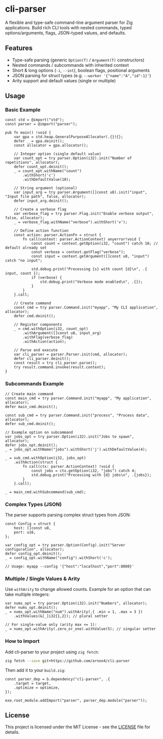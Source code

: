 # cli-parser

A flexible and type-safe command-line argument parser for Zig applications. Build rich CLI tools with nested commands, typed options/arguments, flags, JSON-typed values, and defaults.

## Features

* Type-safe parsing (generic `Option(T)` / `Argument(T)` constructors)
* Nested commands / subcommands with inherited context
* Short & long options (`-i`, `--int`), boolean flags, positional arguments
* JSON parsing for struct types (e.g. `--worker '{"name":"A","id":1}'`)
* Arity support and default values (single or multiple)

## Usage

### Basic Example

```zig
const std = @import("std");
const parser = @import("parser");

pub fn main() !void {
    var gpa = std.heap.GeneralPurposeAllocator(.{}){};
    defer _ = gpa.deinit();
    const allocator = gpa.allocator();

    // Integer option (single default value)
    var count_opt = try parser.Option(i32).init("Number of repetitions", allocator);
    defer count_opt.deinit();
    _ = count_opt.withName("count")
        .withShort('c')
        .withDefaultValue(10);

    // String argument (optional)
    var input_arg = try parser.Argument([]const u8).init("input", "Input file path", false, allocator);
    defer input_arg.deinit();

    // Create a verbose flag
    var verbose_flag = try parser.Flag.init("Enable verbose output", false, allocator);
    _ = verbose_flag.withName("verbose").withShort('v');

    // Define action function
    const action: parser.ActionFn = struct {
        fn call(context: parser.ActionContext) anyerror!void {
            const count = context.getOption(i32, "count") catch 10; // default already set
            const verbose = context.getFlag("verbose");
            const input = context.getArgument([]const u8, "input") catch "no input";

            std.debug.print("Processing {s} with count {d}\n", .{ input, count });
            if (verbose) {
                std.debug.print("Verbose mode enabled\n", .{});
            }
        }
    }.call;

    // Create command
    const cmd = try parser.Command.init("myapp", "My CLI application", allocator);
    defer cmd.deinit();

    // Register components
    _ = cmd.withOption(i32, count_opt)
        .withArgument([]const u8, input_arg)
        .withFlag(verbose_flag)
        .withAction(action);

    // Parse and execute
    var cli_parser = parser.Parser.init(cmd, allocator);
    defer cli_parser.deinit();
    const result = try cli_parser.parse();
    try result.command.invoke(result.context);
}
```

### Subcommands Example

```zig
// Create main command
const main_cmd = try parser.Command.init("myapp", "My application", allocator);
defer main_cmd.deinit();

const sub_cmd = try parser.Command.init("process", "Process data", allocator);
defer sub_cmd.deinit();

// Example option on subcommand
var jobs_opt = try parser.Option(i32).init("Jobs to spawn", allocator);
defer jobs_opt.deinit();
_ = jobs_opt.withName("jobs").withShort('j').withDefaultValue(4);

_ = sub_cmd.withOption(i32, jobs_opt)
    .withAction(struct {
        fn call(ctx: parser.ActionContext) !void {
            const jobs = ctx.getOption(i32, "jobs") catch 4;
            std.debug.print("Processing with {d} jobs\n", .{jobs});
        }
    }.call);

_ = main_cmd.withSubcommand(sub_cmd);
```

### Complex Types (JSON)

The parser supports parsing complex struct types from JSON:

```zig
const Config = struct {
    host: []const u8,
    port: u16,
};

var config_opt = try parser.Option(Config).init("Server configuration", allocator);
defer config_opt.deinit();
_ = config_opt.withName("config").withShort('c');

// Usage: myapp --config '{"host":"localhost","port":8080}'
```

### Multiple / Single Values & Arity

Use `withArity` to change allowed counts. Example for an option that can take multiple integers:

```zig
var nums_opt = try parser.Option(i32).init("Numbers", allocator);
defer nums_opt.deinit();
_ = nums_opt.withName("num").withArity(.{ .min = 1, .max = 3 })
    .withValues(&[_]i32{1,2}); // plural setter

// For single-value only (arity max <= 1):
_ = nums_opt.withArity(.zero_or_one).withValue(5); // singular setter
```

### How to Import

Add cli-parser to your project using `zig fetch`:

```bash
zig fetch --save git+https://github.com/arnon4/cli-parser
```

Then add it to your `build.zig`:

```zig
const parser_dep = b.dependency("cli-parser", .{
    .target = target,
    .optimize = optimize,
});

exe.root_module.addImport("parser", parser_dep.module("parser"));
```

## License

This project is licensed under the MIT License - see the [LICENSE](LICENSE) file for details.
